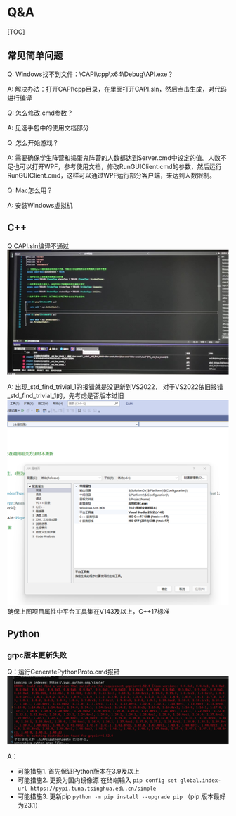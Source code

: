 # Q&A
[TOC]

## 常见简单问题

Q: Windows找不到文件：\CAPI\cpp\x64\Debug\APl.exe？

A: 
解决办法：打开CAPI\cpp目录，在里面打开CAPI.sln，然后点击生成，对代码进行编译


Q: 怎么修改.cmd参数？

A:
 见选手包中的使用文档部分


Q: 怎么开始游戏？

A: 
需要确保学生阵营和捣蛋鬼阵营的人数都达到Server.cmd中设定的值。人数不足也可以打开WPF，参考使用文档，修改RunGUIClient.cmd的参数，然后运行RunGUIClient.cmd，这样可以通过WPF运行部分客户端，来达到人数限制。


Q: Mac怎么用？

A:
安装Windows虚拟机

## C++ 

Q:CAPI.sln编译不通过
![std_find_trivial](.\resource\std_find_trivial.jpg)

A:
出现_std_find_trivial_1的报错就是没更新到VS2022，
对于VS2022依旧报错_std_find_trivial_1的，先考虑是否版本过旧
![项目属性](.\resource\项目属性.png)
确保上图项目属性中平台工具集在V143及以上，C++17标准

## Python 

### grpc版本更新失败

Q：运行GeneratePythonProto.cmd报错
![grpcUpdate](.\resource\Q&A_grpc.png)

A：
- 可能措施1.
        首先保证Python版本在3.9及以上
- 可能措施2. 更换为国内镜像源
        在终端输入 
        `pip config set global.index-url https://pypi.tuna.tsinghua.edu.cn/simple`
- 可能措施3. 更新pip
        `python -m pip install --upgrade pip` （pip 版本最好为23.1）
